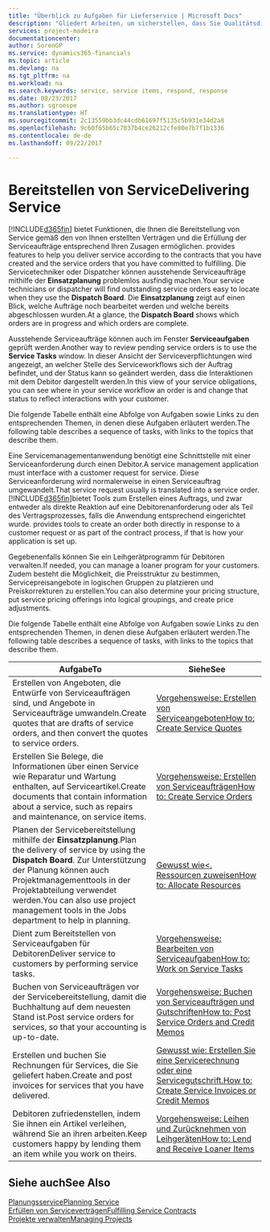 ```yaml
---
title: "Überblick zu Aufgaben für Lieferservice | Microsoft Docs"
description: "Gliedert Arbeiten, um sicherstellen, dass Sie Qualitätsdienst liefern und Verträgen mit Debitoren gerecht werden."
services: project-madeira
documentationcenter: 
author: SorenGP
ms.service: dynamics365-financials
ms.topic: article
ms.devlang: na
ms.tgt_pltfrm: na
ms.workload: na
ms.search.keywords: service, service items, respond, response
ms.date: 08/23/2017
ms.author: sgroespe
ms.translationtype: HT
ms.sourcegitcommit: 2c13559bb3dc44cdb61697f5135c5b931e34d2a8
ms.openlocfilehash: 9c60f65b65c7037b4ce26212cfe80e7b7f1b1336
ms.contentlocale: de-de
ms.lasthandoff: 09/22/2017

---
```

# <a name="delivering-service"></a><span data-ttu-id="5c00a-103">Bereitstellen von Service</span><span class="sxs-lookup"><span data-stu-id="5c00a-103">Delivering Service</span></span>
[!INCLUDE[d365fin](includes/d365fin_md.md)]<span data-ttu-id="5c00a-104"> bietet Funktionen, die Ihnen die Bereitstellung von Service gemäß den von Ihnen erstellten Verträgen und die Erfüllung der Serviceaufträge entsprechend Ihren Zusagen ermöglichen.</span><span class="sxs-lookup"><span data-stu-id="5c00a-104"> provides features to help you deliver service according to the contracts that you have created and the service orders that you have committed to fulfilling.</span></span> <span data-ttu-id="5c00a-105">Die Servicetechniker oder Dispatcher können ausstehende Serviceaufträge mithilfe der **Einsatzplanung** problemlos ausfindig machen.</span><span class="sxs-lookup"><span data-stu-id="5c00a-105">Your service technicians or dispatcher will find outstanding service orders easy to locate when they use the **Dispatch Board**.</span></span> <span data-ttu-id="5c00a-106">Die **Einsatzplanung** zeigt auf einen Blick, welche Aufträge noch bearbeitet werden und welche bereits abgeschlossen wurden.</span><span class="sxs-lookup"><span data-stu-id="5c00a-106">At a glance, the **Dispatch Board** shows which orders are in progress and which orders are complete.</span></span>  
  
<span data-ttu-id="5c00a-107">Ausstehende Serviceaufträge können auch im Fenster **Serviceaufgaben** geprüft werden.</span><span class="sxs-lookup"><span data-stu-id="5c00a-107">Another way to review pending service orders is to use the **Service Tasks** window.</span></span> <span data-ttu-id="5c00a-108">In dieser Ansicht der Serviceverpflichtungen wird angezeigt, an welcher Stelle des Serviceworkflows sich der Auftrag befindet, und der Status kann so geändert werden, dass die Interaktionen mit dem Debitor dargestellt werden.</span><span class="sxs-lookup"><span data-stu-id="5c00a-108">In this view of your service obligations, you can see where in your service workflow an order is and change that status to reflect interactions with your customer.</span></span>  
  
<span data-ttu-id="5c00a-109">Die folgende Tabelle enthält eine Abfolge von Aufgaben sowie Links zu den entsprechenden Themen, in denen diese Aufgaben erläutert werden.</span><span class="sxs-lookup"><span data-stu-id="5c00a-109">The following table describes a sequence of tasks, with links to the topics that describe them.</span></span>   

<span data-ttu-id="5c00a-110">Eine Servicemanagementanwendung benötigt eine Schnittstelle mit einer Serviceanforderung durch einen Debitor.</span><span class="sxs-lookup"><span data-stu-id="5c00a-110">A service management application must interface with a customer request for service.</span></span> <span data-ttu-id="5c00a-111">Diese Serviceanforderung wird normalerweise in einen Serviceauftrag umgewandelt.</span><span class="sxs-lookup"><span data-stu-id="5c00a-111">That service request usually is translated into a service order.</span></span> [!INCLUDE[d365fin](includes/d365fin_md.md)]<span data-ttu-id="5c00a-112">bietet Tools zum Erstellen eines Auftrags, und zwar entweder als direkte Reaktion auf eine Debitorenanforderung oder als Teil des Vertragsprozesses, falls die Anwendung entsprechend eingerichtet wurde.</span><span class="sxs-lookup"><span data-stu-id="5c00a-112"> provides tools to create an order both directly in response to a customer request or as part of the contract process, if that is how your application is set up.</span></span>  
  
<span data-ttu-id="5c00a-113">Gegebenenfalls können Sie ein Leihgerätprogramm für Debitoren verwalten.</span><span class="sxs-lookup"><span data-stu-id="5c00a-113">If needed, you can manage a loaner program for your customers.</span></span> <span data-ttu-id="5c00a-114">Zudem besteht die Möglichkeit, die Preisstruktur zu bestimmen, Servicepreisangebote in logischen Gruppen zu platzieren und Preiskorrekturen zu erstellen.</span><span class="sxs-lookup"><span data-stu-id="5c00a-114">You can also determine your pricing structure, put service pricing offerings into logical groupings, and create price adjustments.</span></span>  
  
<span data-ttu-id="5c00a-115">Die folgende Tabelle enthält eine Abfolge von Aufgaben sowie Links zu den entsprechenden Themen, in denen diese Aufgaben erläutert werden.</span><span class="sxs-lookup"><span data-stu-id="5c00a-115">The following table describes a sequence of tasks, with links to the topics that describe them.</span></span>   
  
|<span data-ttu-id="5c00a-116">**Aufgabe**</span><span class="sxs-lookup"><span data-stu-id="5c00a-116">**To**</span></span>|<span data-ttu-id="5c00a-117">**Siehe**</span><span class="sxs-lookup"><span data-stu-id="5c00a-117">**See**</span></span>|  
|------------|-------------|  
|<span data-ttu-id="5c00a-118">Erstellen von Angeboten, die Entwürfe von Serviceaufträgen sind, und Angebote in Serviceaufträge umwandeln.</span><span class="sxs-lookup"><span data-stu-id="5c00a-118">Create quotes that are drafts of service orders, and then convert the quotes to service orders.</span></span>|[<span data-ttu-id="5c00a-119">Vorgehensweise: Erstellen von Serviceangeboten</span><span class="sxs-lookup"><span data-stu-id="5c00a-119">How to: Create Service Quotes</span></span>](service-how-to-create-service-quotes.md)|
|<span data-ttu-id="5c00a-120">Erstellen Sie Belege, die Informationen über einen Service wie Reparatur und Wartung enthalten, auf Serviceartikel.</span><span class="sxs-lookup"><span data-stu-id="5c00a-120">Create documents that contain information about a service, such as repairs and maintenance, on service items.</span></span>|[<span data-ttu-id="5c00a-121">Vorgehensweise: Erstellen von Serviceaufträgen</span><span class="sxs-lookup"><span data-stu-id="5c00a-121">How to: Create Service Orders</span></span>](service-how-to-create-service-orders.md)|
|<span data-ttu-id="5c00a-122">Planen der Servicebereitstellung mithilfe der **Einsatzplanung**.</span><span class="sxs-lookup"><span data-stu-id="5c00a-122">Plan the delivery of service by using the **Dispatch Board**.</span></span> <span data-ttu-id="5c00a-123">Zur Unterstützung der Planung können auch Projektmanagementtools in der Projektabteilung verwendet werden.</span><span class="sxs-lookup"><span data-stu-id="5c00a-123">You can also use project management tools in the Jobs department to help in planning.</span></span>|[<span data-ttu-id="5c00a-124">Gewusst wie<. Ressourcen zuweisen</span><span class="sxs-lookup"><span data-stu-id="5c00a-124">How to: Allocate Resources</span></span>](service-how-to-allocate-resources.md)|  
|<span data-ttu-id="5c00a-125">Dient zum Bereitstellen von Serviceaufgaben für Debitoren</span><span class="sxs-lookup"><span data-stu-id="5c00a-125">Deliver service to customers by performing service tasks.</span></span>|[<span data-ttu-id="5c00a-126">Vorgehensweise: Bearbeiten von Serviceaufgaben</span><span class="sxs-lookup"><span data-stu-id="5c00a-126">How to: Work on Service Tasks</span></span>](service-how-to-work-on-service-tasks.md)|  
|<span data-ttu-id="5c00a-127">Buchen von Serviceaufträgen vor der Servicebereitstellung, damit die Buchhaltung auf dem neuesten Stand ist.</span><span class="sxs-lookup"><span data-stu-id="5c00a-127">Post service orders for services, so that your accounting is up-to-date.</span></span>|[<span data-ttu-id="5c00a-128">Vorgehensweise: Buchen von Serviceaufträgen und Gutschriften</span><span class="sxs-lookup"><span data-stu-id="5c00a-128">How to: Post Service Orders and Credit Memos</span></span>](service-how-to-post-service-orders.md)|  
|<span data-ttu-id="5c00a-129">Erstellen und buchen Sie Rechnungen für Services, die Sie geliefert haben.</span><span class="sxs-lookup"><span data-stu-id="5c00a-129">Create and post invoices for services that you have delivered.</span></span>|[<span data-ttu-id="5c00a-130">Gewusst wie: Erstellen Sie eine Servicerechnung oder eine Servicegutschrift.</span><span class="sxs-lookup"><span data-stu-id="5c00a-130">How to: Create Service Invoices or Credit Memos</span></span>](service-how-create-invoices.md)|  
|<span data-ttu-id="5c00a-131">Debitoren zufriedenstellen, indem Sie ihnen ein Artikel verleihen, während Sie an ihren arbeiten.</span><span class="sxs-lookup"><span data-stu-id="5c00a-131">Keep customers happy by lending them an item while you work on theirs.</span></span>| [<span data-ttu-id="5c00a-132">Vorgehensweise: Leihen und Zurücknehmen von Leihgeräten</span><span class="sxs-lookup"><span data-stu-id="5c00a-132">How to: Lend and Receive Loaner Items</span></span>](service-how-to-lend-receive-loaners.md)|
  
## <a name="see-also"></a><span data-ttu-id="5c00a-133">Siehe auch</span><span class="sxs-lookup"><span data-stu-id="5c00a-133">See Also</span></span>  
[<span data-ttu-id="5c00a-134">Planungsservice</span><span class="sxs-lookup"><span data-stu-id="5c00a-134">Planning Service</span></span>](service-plan-service.md)  
[<span data-ttu-id="5c00a-135">Erfüllen von Serviceverträgen</span><span class="sxs-lookup"><span data-stu-id="5c00a-135">Fulfilling Service Contracts</span></span>](service-fulfill-service-contracts.md)  
[<span data-ttu-id="5c00a-136">Projekte verwalten</span><span class="sxs-lookup"><span data-stu-id="5c00a-136">Managing Projects</span></span>](projects-manage-projects.md)  

